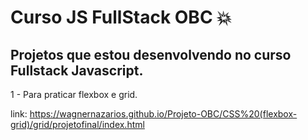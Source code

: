 # Curso JS FullStack OBC :boom:

## Projetos que estou desenvolvendo no curso Fullstack Javascript.

1 - Para praticar flexbox e grid. 

link: https://wagnernazarios.github.io/Projeto-OBC/CSS%20(flexbox-grid)/grid/projetofinal/index.html
